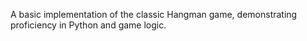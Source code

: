 A basic implementation of the classic Hangman game, demonstrating proficiency in Python and game logic.
